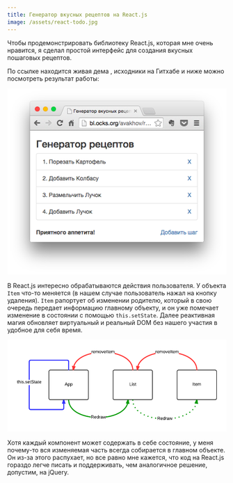 ```yaml
---
title: Генератор вкусных рецептов на React.js
image: /assets/react-todo.jpg
---
```

Чтобы продемонстрировать библиотеку React.js, которая мне очень нравится, я сделал простой
интерфейс для создания вкусных пошаговых рецептов.

По ссылке находится живая дема [<i class="fa fa-external-link"></i>](http://bl.ocks.org/avakhov/raw/9b5db69c4d4b40444a6f/), исходники на Гитхабе [<i class="fa fa-external-link"></i>](https://gist.github.com/avakhov/9b5db69c4d4b40444a6f) и ниже можно посмотреть результат работы:

![](/assets/react-todo/screen.png)


В React.js интересно обрабатываются действия пользователя. У объекта `Item` что-то меняется
(в нашем случае пользователь нажал
на кнопку удаления). `Item` рапортует об изменении
родителю, который в свою очередь передает информацию главному объекту,
и он уже помечает изменение в состоянии с помощью `this.setState`.
Далее реактивная магия обновляет виртуальный и реальный DOM без нашего участия в удобное для
себя время.

![](/assets/react-todo/s.png)

Хотя каждый компонент может содержать в себе состояние, у меня почему-то
вся изменяемая часть всегда собирается в главном объекте. Он из-за этого распухает,
но все равно мне кажется, что код на React.js
гораздо легче писать и поддерживать, чем аналогичное решение, допустим, на jQuery.

